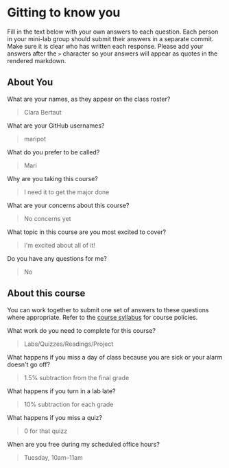 # Gitting to know you
Fill in the text below with your own answers to each question. Each person in your mini-lab group should submit their answers in a separate commit. Make sure it is clear who has written each response. Please add your answers after the `>` character so your answers will appear as quotes in the rendered markdown.

## About You
What are your names, as they appear on the class roster?
> Clara Bertaut

What are your GitHub usernames?
> maripot 

What do you prefer to be called?
> Mari

Why are you taking this course?
> I need it to get the major done

What are your concerns about this course?
> No concerns yet 

What topic in this course are you most excited to cover?
> I'm excited about all of it! 

Do you have any questions for me?
> No

## About this course
You can work together to submit one set of answers to these questions where appropriate. Refer to the [course syllabus](http://www.cs.grinnell.edu/~curtsinger/teaching/2017S/CSC213/syllabus/) for course policies.

What work do you need to complete for this course?
> Labs/Quizzes/Readings/Project

What happens if you miss a day of class because you are sick or your alarm doesn't go off?
> 1.5% subtraction from the final grade

What happens if you turn in a lab late?
> 10% subtraction for each grade 

What happens if you miss a quiz?
> 0 for that quizz

When are you free during my scheduled office hours?
> Tuesday, 10am–11am
